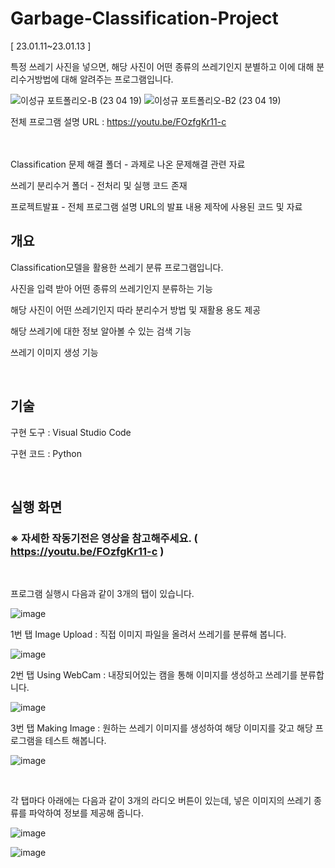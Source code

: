 # Garbage-Classification-Project
[ 23.01.11~23.01.13 ]

특정 쓰레기 사진을 넣으면, 해당 사진이 어떤 종류의 쓰레기인지 분별하고 이에 대해 분리수거방법에 대해 알려주는 프로그램입니다.

![이성규 포트폴리오-B (23 04 19)](https://user-images.githubusercontent.com/101550112/233021638-8dc4909b-2c96-4def-a652-c5cdfc47eb23.png)
![이성규 포트폴리오-B2 (23 04 19)](https://user-images.githubusercontent.com/101550112/233021648-7f05077c-d08e-4efb-9a1e-e6149c1649ee.png)

전체 프로그램 설명 URL :  https://youtu.be/FOzfgKr11-c
<br>
<br>
<br>

Classification 문제 해결 폴더 - 과제로 나온 문제해결 관련 자료

쓰레기 분리수거 폴더 - 전처리 및 실행 코드 존재

프로젝트발표 - 전체 프로그램 설명 URL의 발표 내용 제작에 사용된 코드 및 자료


## 개요
Classification모델을 활용한 쓰레기 분류 프로그램입니다.

사진을 입력 받아 어떤 종류의 쓰레기인지 분류하는 기능


해당 사진이 어떤 쓰레기인지 따라 분리수거 방법 및 재활용 용도 제공


해당 쓰레기에 대한 정보 알아볼 수 있는 검색 기능


쓰레기 이미지 생성 기능

<br>

## 기술
구현 도구 : Visual Studio Code

구현 코드 : Python

<br>

## 실행 화면

### ※ 자세한 작동기전은 영상을 참고해주세요. ( https://youtu.be/FOzfgKr11-c )

<br>

프로그램 실행시 다음과 같이 3개의 탭이 있습니다.


![image](https://user-images.githubusercontent.com/101550112/233297295-89ab3b2d-2568-4aa8-9467-4fccebda1e37.png)

1번 탭 Image Upload : 직접 이미지 파일을 올려서 쓰레기를 분류해 봅니다.

![image](https://user-images.githubusercontent.com/101550112/233296961-479fd597-ecfe-4112-b651-56a4dee99a1b.png)

2번 탭 Using WebCam : 내장되어있는 캠을 통해 이미지를 생성하고 쓰레기를 분류합니다.

![image](https://user-images.githubusercontent.com/101550112/233304292-7bfe2f15-8593-461c-b9ce-e0bbee21ea77.png)

3번 탭 Making Image : 원하는 쓰레기 이미지를 생성하여 해당 이미지를 갖고 해당 프로그램을 테스트 해봅니다.

![image](https://user-images.githubusercontent.com/101550112/233321363-f3b6eca3-1f10-4920-aa0e-e67a46f6a158.png)

<br>

각 탭마다 아래에는 다음과 같이 3개의 라디오 버튼이 있는데, 넣은 이미지의 쓰레기 종류를 파악하여 정보를 제공해 줍니다.

![image](https://user-images.githubusercontent.com/101550112/233424128-5581c757-c248-4cb8-b6d9-adafb255df20.png)

![image](https://user-images.githubusercontent.com/101550112/233424513-59de4535-2ee8-4174-974f-431e3e5fd31b.png)
<br>


